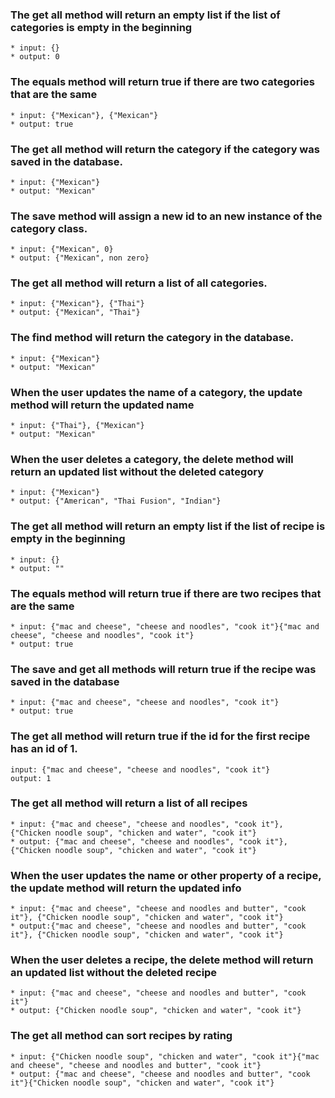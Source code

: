 ### The get all method will return an empty list if the list of categories is empty in the beginning
    * input: {}
    * output: 0

### The equals method will return true if there are two categories that are the same
    * input: {"Mexican"}, {"Mexican"}
    * output: true

### The get all method will return the category if the category was saved in the database.
    * input: {"Mexican"}
    * output: "Mexican"

### The save method will assign a new id to an new instance of the category class.
    * input: {"Mexican", 0}
    * output: {"Mexican", non zero}

### The get all method will return a list of all categories.
    * input: {"Mexican"}, {"Thai"}
    * output: {"Mexican", "Thai"}

### The find method will return the category in the database.
    * input: {"Mexican"}
    * output: "Mexican"

### When the user updates the name of a category, the update method will return the updated name
    * input: {"Thai"}, {"Mexican"}
    * output: "Mexican"

### When the user deletes a category, the delete method will return an updated list without the deleted category
    * input: {"Mexican"}
    * output: {"American", "Thai Fusion", "Indian"}

### The get all method will return an empty list if the list of recipe is empty in the beginning
    * input: {}
    * output: ""

### The equals method will return true if there are two recipes that are the same
    * input: {"mac and cheese", "cheese and noodles", "cook it"}{"mac and cheese", "cheese and noodles", "cook it"}
    * output: true

### The save and get all methods will return true if the recipe was saved in the database
    * input: {"mac and cheese", "cheese and noodles", "cook it"}
    * output: true

### The get all method will return true if the id for the first recipe has an id of 1.
    input: {"mac and cheese", "cheese and noodles", "cook it"}
    output: 1

### The get all method will return a list of all recipes
    * input: {"mac and cheese", "cheese and noodles", "cook it"}, {"Chicken noodle soup", "chicken and water", "cook it"}
    * output: {"mac and cheese", "cheese and noodles", "cook it"}, {"Chicken noodle soup", "chicken and water", "cook it"}

### When the user updates the name or other property of a recipe, the update method will return the updated info
    * input: {"mac and cheese", "cheese and noodles and butter", "cook it"}, {"Chicken noodle soup", "chicken and water", "cook it"}
    * output:{"mac and cheese", "cheese and noodles and butter", "cook it"}, {"Chicken noodle soup", "chicken and water", "cook it"}

### When the user deletes a recipe, the delete method will return an updated list without the deleted recipe
    * input: {"mac and cheese", "cheese and noodles and butter", "cook it"}
    * output: {"Chicken noodle soup", "chicken and water", "cook it"}

### The get all method can sort recipes by rating
    * input: {"Chicken noodle soup", "chicken and water", "cook it"}{"mac and cheese", "cheese and noodles and butter", "cook it"}
    * output: {"mac and cheese", "cheese and noodles and butter", "cook it"}{"Chicken noodle soup", "chicken and water", "cook it"}
